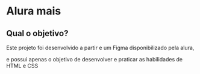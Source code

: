 <h1>Alura mais</h1>
<h2>Qual o objetivo?</h2>
<p>Este projeto foi desenvolvido a partir e um Figma disponibilizado pela alura,</p>
<p>e possui apenas o objetivo de desenvolver e praticar as habilidades de HTML e CSS</p>

